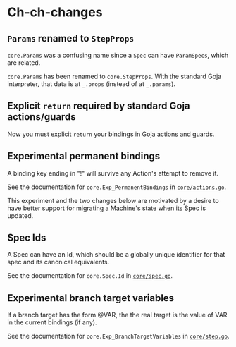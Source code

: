 # Ch-ch-changes

## `Params` renamed to `StepProps`

`core.Params` was a confusing name since a `Spec` can have
`ParamSpecs`, which are related.

`core.Params` has been renamed to `core.StepProps`.  With the standard
Goja interpreter, that data is at `_.props` (instead of at
`_.params`).


## Explicit `return` required by standard Goja actions/guards

Now you must explicit `return` your bindings in Goja actions and
guards.


## Experimental permanent bindings

A binding key ending in "!" will survive any Action's attempt to
remove it.

See the documentation for `core.Exp_PermanentBindings` in
[`core/actions.go`](core/actions.go).

This experiment and the two changes below are motivated by a desire to
have better support for migrating a Machine's state when its Spec is
updated.


## Spec Ids

A Spec can have an Id, which should be a globally unique identifier
for that spec and its canonical equivalents.

See the documentation for `core.Spec.Id` in
[`core/spec.go`](core/spec.go).


## Experimental branch target variables

If a branch target has the form @VAR, the the real target is the value
of VAR in the current bindings (if any).

See the documentation for `core.Exp_BranchTargetVariables` in
[`core/step.go`](core/step.go).
